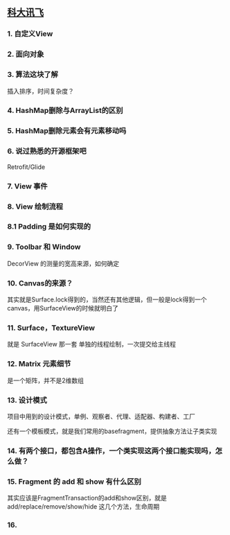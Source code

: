 [科大讯飞](https://www.iflytek.com)
-------

### 1. 自定义View

### 2. 面向对象

### 3. 算法这块了解
插入排序，时间复杂度？

### 4. HashMap删除与ArrayList的区别

### 5. HashMap删除元素会有元素移动吗

### 6. 说过熟悉的开源框架吧
Retrofit/Glide

### 7. View 事件

### 8. View 绘制流程

### 8.1 Padding 是如何实现的

### 9. Toolbar 和 Window
DecorView 的测量的宽高来源，如何确定

### 10. Canvas的来源？
其实就是Surface.lock得到的，当然还有其他逻辑，但一般是lock得到一个canvas，用SurfaceView的时候就明白了

### 11. Surface，TextureView
就是 SurfaceView 那一套
单独的线程绘制，一次提交给主线程

### 12. Matrix 元素细节
是一个矩阵，并不是2维数组

### 13. 设计模式
项目中用到的设计模式，单例、观察者、代理、适配器、构建者、工厂

还有一个模板模式，就是我们常用的basefragment，提供抽象方法让子类实现


### 14. 有两个接口，都包含A操作，一个类实现这两个接口能实现吗，怎么做？

### 15. Fragment 的 add 和 show 有什么区别
其实应该是FragmentTransaction的add和show区别，就是 add/replace/remove/show/hide 这几个方法，生命周期

### 16. 
